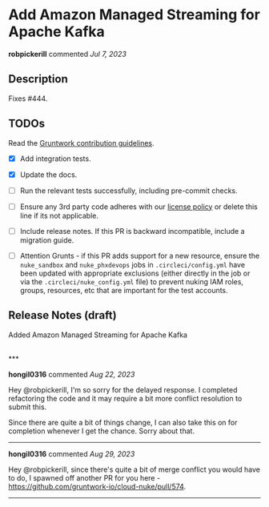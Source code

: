 # Add Amazon Managed Streaming for Apache Kafka

**robpickerill** commented *Jul 7, 2023*

## Description

Fixes #444.

<!-- Description of the changes introduced by this PR. -->

## TODOs

Read the [Gruntwork contribution guidelines](https://gruntwork.notion.site/Gruntwork-Coding-Methodology-02fdcd6e4b004e818553684760bf691e).

- [x] Add integration tests.
- [x] Update the docs.
- [ ] Run the relevant tests successfully, including pre-commit checks.
- [ ] Ensure any 3rd party code adheres with our [license policy](https://www.notion.so/gruntwork/Gruntwork-licenses-and-open-source-usage-policy-f7dece1f780341c7b69c1763f22b1378) or delete this line if its not applicable.
- [ ] Include release notes. If this PR is backward incompatible, include a migration guide.
- [ ] Attention Grunts - if this PR adds support for a new resource, ensure the `nuke_sandbox` and `nuke_phxdevops` jobs in `.circleci/config.yml` have been updated with appropriate exclusions (either directly in the job or via the `.circleci/nuke_config.yml` file) to prevent nuking IAM roles, groups, resources, etc that are important for the test accounts.


## Release Notes (draft)

Added Amazon Managed Streaming for Apache Kafka



<br />
***


**hongil0316** commented *Aug 22, 2023*

Hey @robpickerill, I'm so sorry for the delayed response. 
I completed refactoring the code and it may require a bit more conflict resolution to submit this. 

Since there are quite a bit of things change, I can also take this on for completion whenever I get the chance. 
Sorry about that. 
***

**hongil0316** commented *Aug 29, 2023*

Hey @robpickerill, since there's quite a bit of merge conflict you would have to do, I spawned off another PR for you here - https://github.com/gruntwork-io/cloud-nuke/pull/574. 
***

